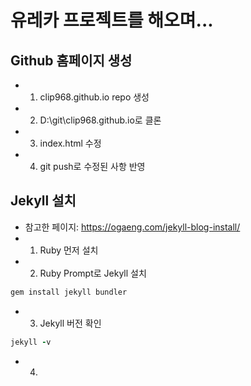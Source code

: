 # 유레카 프로젝트를 해오며...

## Github 홈페이지 생성

  - 1. clip968.github.io repo 생성
  - 2. D:\git\clip968.github.io로 클론
  - 3. index.html 수정
  - 4. git push로 수정된 사항 반영

## Jekyll 설치
  - 참고한 페이지: <https://ogaeng.com/jekyll-blog-install/>
  - 1. Ruby 먼저 설치
  - 2. Ruby Prompt로 Jekyll 설치
  ```ruby
  gem install jekyll bundler
  ```
  - 3. Jekyll 버전 확인
  ```ruby
  jekyll -v
  ```
  - 4. 

